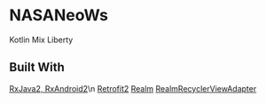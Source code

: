 # NASANeoWs
Kotlin Mix Liberty

## Built With
[RxJava2, RxAndroid2](https://github.com/ReactiveX/RxJava)\n
[Retrofit2](http://square.github.io/retrofit/)
[Realm](https://realm.io/blog/realm-for-android/)
[RealmRecyclerViewAdapter](https://github.com/realm/realm-android-adapters)
